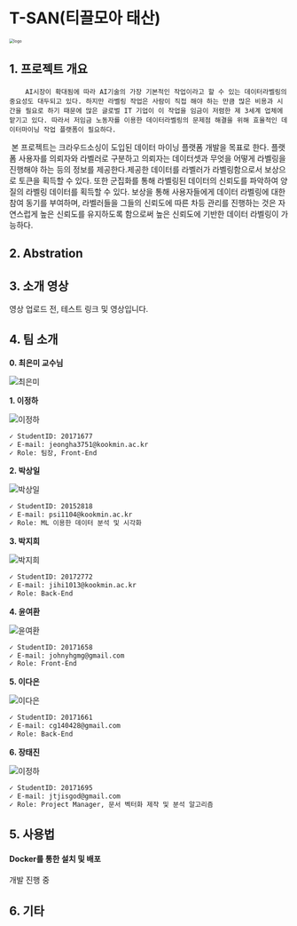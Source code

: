 <!--

# Welcome to GitHub

캡스톤 팀 생성을 축하합니다.

## 팀소개 및 페이지를 꾸며주세요.

- 프로젝트 소개
  - 프로젝트 설치방법 및 데모, 사용방법, 프리뷰등을 readme.md에 작성.
  - Api나 사용방법등 내용이 많을경우 wiki에 꾸미고 링크 추가.

- 팀페이지 꾸미기
  - 프로젝트 소개 및 팀원 소개
  - index.md 예시보고 수정.

- GitHub Pages 리파지토리 Settings > Options > GitHub Pages 
  - Source를 marster branch
  - Theme Chooser에서 태마선택
  - 수정후 팀페이지 확인하여 점검.

**팀페이지 주소** -> https://kookmin-sw.github.io/ '{{자신의 리파지토리 아이디}}'

**예시)** 2020년 0조  https://kookmin-sw.github.io/capstone-2020-0/


## 내용에 아래와 같은 내용들을 추가하세요.

-->

# T-SAN(티끌모아 태산)

<img src="img/logo.png" alt="logo" style="zoom:50%;" />

## 1. 프로젝트 개요

 		AI시장이 확대됨에 따라 AI기술의 가장 기본적인 작업이라고 할 수 있는 데이터라벨링의 중요성도 대두되고 있다. 하지만 라벨링 작업은 사람이 직접 해야 하는 만큼 많은 비용과 시간을 필요로 하기 때문에 많은 글로벌 IT 기업이 이 작업을 임금이 저렴한 제 3세계 업체에 맡기고 있다. 따라서 저임금 노동자를 이용한 데이터라벨링의 문제점 해결을 위해 효율적인 데이터마이닝 작업 플랫폼이 필요하다.

​		본 프로젝트는 크라우드소싱이 도입된 데이터 마이닝 플랫폼 개발을 목표로 한다. 플랫폼 사용자를 의뢰자와 라벨러로 구분하고 의뢰자는 데이터셋과 무엇을 어떻게 라벨링을 진행해야 하는 등의 정보를 제공한다.제공한 데이터를 라벨러가 라벨링함으로서 보상으로 토큰을 획득할 수 있다. 또한 군집화를 통해 라벨링된 데이터의 신뢰도를 파악하여 양질의 라벨링 데이터를 획득할 수 있다. 보상을 통해 사용자들에게 데이터 라벨링에 대한 참여 동기를 부여하며, 라벨러들을 그들의 신뢰도에 따른 차등 관리를 진행하는 것은 자연스럽게 높은 신뢰도를 유지하도록 함으로써 높은 신뢰도에 기반한 데이터 라벨링이 가능하다.

## 2. Abstration



## 3. 소개 영상

영상 업로드 전, 테스트 링크 및 영상입니다.

## 4. 팀 소개

**0. 최은미 교수님**

<img src="img/최은미.png" alt="최은미" />


**1. 이정하**

<img src="img/이정하.png" alt="이정하" />

```markdown
✓ StudentID: 20171677
✓ E-mail: jeongha3751@kookmin.ac.kr
✓ Role: 팀장, Front-End
```

**2. 박상일**

<img src="img/박상일.png" alt="박상일" />

```markdown
✓ StudentID: 20152818
✓ E-mail: psi1104@kookmin.ac.kr
✓ Role: ML 이용한 데이터 분석 및 시각화
```


**3. 박지희**

<img src="img/박지희.png" alt="박지희" />

```markdown
✓ StudentID: 20172772
✓ E-mail: jihi1013@kookmin.ac.kr
✓ Role: Back-End
```

**4. 윤여환**

<img src="img/윤여환.png" alt="윤여환" />

```markdown
✓ StudentID: 20171658
✓ E-mail: johnyhgmg@gmail.com
✓ Role: Front-End
```

**5. 이다은**

<img src="img/이다은.png" alt="이다은" />

```markdown
✓ StudentID: 20171661
✓ E-mail: cg140428@gmail.com
✓ Role: Back-End
```

**6. 장태진**

<img src="img/장태진.png" alt="이정하" />

```markdown
✓ StudentID: 20171695
✓ E-mail: jtjisgod@gmail.com
✓ Role: Project Manager, 문서 벡터화 제작 및 분석 알고리즘
```


## 5. 사용법

<!-- 소스코드제출시 설치법이나 사용법을 작성하세요. -->

#### Docker를 통한 설치 및 배포
개발 진행 중

## 6. 기타

<!-- 추가적인 내용은 자유롭게 작성하세요. -->


<!-- ## Markdown을 사용하여 내용꾸미기

Markdown은 작문을 스타일링하기위한 가볍고 사용하기 쉬운 구문입니다. 여기에는 다음을위한 규칙이 포함됩니다.

```markdown
Syntax highlighted code block

# Header 1
## Header 2
### Header 3

- Bulleted
- List

1. Numbered
2. List

**Bold** and _Italic_ and `Code` text

[Link](url) and ![Image](src)
```

자세한 내용은 [GitHub Flavored Markdown](https://guides.github.com/features/mastering-markdown/).

### Support or Contact

readme 파일 생성에 추가적인 도움이 필요하면 [도움말](https://help.github.com/articles/about-readmes/) 이나 [contact support](https://github.com/contact) 을 이용하세요. -->
